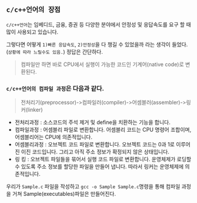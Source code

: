 ## `c/c++언어의 장점`

`c/c++언어`는 임베디드, 금융, 증권 등 다양한 분야에서 안정성 및 응답속도를 요구 할 때 많이 사용되고 있습니다.

그렇다면 어떻게 `1)빠른 응답속도`, `2)안정성`을 다 챙길 수 있었을까 라는 생각이 들었다.(`상황에 따라 느릴수도 있음.`) 정답은 간단하다.

> 컴파일만 하면 바로 CPU에서 실행이 가능한 코드인 기계어(native code)로 변환된다.
> <br>

### `c/c++언어의 컴파일 과정`은 다음과 같다.

> 전처리기(preprocessor)->컴파일러(compiler)->어셈블러(assembler)->링커(linker)

- 전처리과정 : 소스코드의 주석 제거 및 define을 치환하는 기능을 합니다.
- 컴파일과정 : 어셈블리 파일로 변환합니다. 어셈블리 코드는 CPU 명령어 조합이며, 어셈블리어는 CPU에 의존적입니다.
- 어셈블리과정 : 오브젝트 코드 파일로 변환합니다. 오브젝트 코드는 0과 1로 이루어진 이진 코드입니다. 그리고 아직 주소 정보가 확정되지 않은 상태입니다.
- 링 킹 : 오브젝트 파일들을 묶어서 실행 코드 파일로 변환합니다. 운영체제가 로딩할 수 있도록 주소 정보를 할당한 파일을 만들어 냅니다. 따라서 링커는 운영체제에 의존적입니다.

우리가 `Sample.c` 파일을 작성하고 `gcc -o Sample Sample.c`명령을 통해 컴파일 과정을 거쳐 Sample(executables)파일은 만들어진다.
